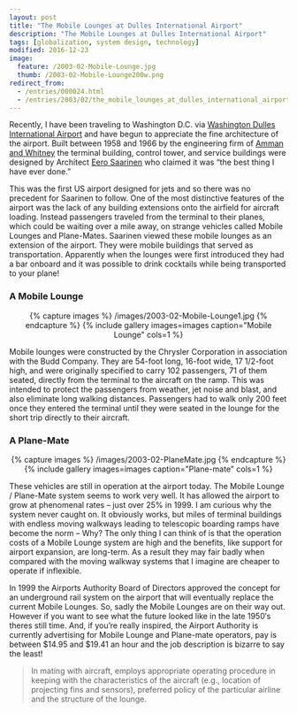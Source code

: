 ```yaml
---
layout: post
title: "The Mobile Lounges at Dulles International Airport"
description: "The Mobile Lounges at Dulles International Airport"
tags: [globalization, system design, technology]
modified: 2016-12-23
image:
  feature: /2003-02-Mobile-Lounge.jpg
  thumb: /2003-02-Mobile-Lounge200w.png
redirect_from: 
  - /entries/000024.html
  - /entries/2003/02/the_mobile_lounges_at_dulles_international_airport.html
---
```

Recently, I have been traveling to Washington D.C. via [Washington Dulles International Airport](http://www.flydulles.com/iad/airport-overview) and have begun to appreciate the fine architecture of the airport. Built between 1958 and 1966 by the engineering firm of [Amman and Whitney](http://www.ammann-whitney.com/) the terminal building, control tower, and service buildings were designed by Architect [Eero Saarinen](http://www.greatbuildings.com/gbc/architects/Eero_Saarinen.html) who claimed it was “the best thing I have ever done.”


This was the first US airport designed for jets and so there was no precedent for Saarinen to follow. One of the most distinctive features of the airport was the lack of any building extensions onto the airfield for aircraft loading. Instead passengers traveled from the terminal to their planes, which could be waiting over a mile away, on strange vehicles called Mobile Lounges and Plane-Mates. Saarinen viewed these mobile lounges as an extension of the airport. They were mobile buildings that served as transportation. Apparently when the lounges were first introduced they had a bar onboard and it was possible to drink cocktails while being transported to your plane!

### A Mobile Lounge

<div align="center">
{% capture images %}
    /images/2003-02-Mobile-Lounge1.jpg
{% endcapture %}
{% include gallery images=images caption="Mobile Lounge" cols=1 %}
</div>

Mobile lounges were constructed by the Chrysler Corporation in association with the Budd Company. They are 54-foot long, 16-foot wide, 17 1/2-foot high, and were originally specified to carry 102 passengers, 71 of them seated, directly from the terminal to the aircraft on the ramp. This was intended to protect the passengers from weather, jet noise and blast, and also eliminate long walking distances. Passengers had to walk only 200 feet once they entered the terminal until they were seated in the lounge for the short trip directly to their aircraft.

### A Plane-Mate

<div align="center">
{% capture images %}
    /images/2003-02-PlaneMate.jpg
{% endcapture %}
{% include gallery images=images caption="Plane-mate" cols=1 %}
</div>

These vehicles are still in operation at the airport today. The Mobile Lounge / Plane-Mate system seems to work very well. It has allowed the airport to grow at phenomenal rates – just over 25% in 1999. I am curious why the system never caught on. It obviously works, but miles of terminal buildings with endless moving walkways leading to telescopic boarding ramps have become the norm – Why? The only thing I can think of is that the operation costs of a Mobile Lounge system are high and the benefits, like support for airport expansion, are long-term. As a result they may fair badly when compared with the moving walkway systems that I imagine are cheaper to operate if inflexible.

In 1999 the Airports Authority Board of Directors approved the concept for an underground rail system on the airport that will eventually replace the current Mobile Lounges. So, sadly the Mobile Lounges are on their way out. However if you want to see what the future looked like in the late 1950′s theres still time. And, if you’re really inspired, the Airport Authority is currently advertising for Mobile Lounge and Plane-mate operators, pay is between $14.95 and $19.41 an hour and the job description is bizarre to say the least!

> In mating with aircraft, employs appropriate operating procedure in keeping with the characteristics of the aircraft (e.g., location of projecting fins and sensors), preferred policy of the particular airline and the structure of the lounge.